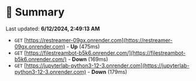 # 📖 Summary
Last updated: **6/12/2024, 2:49:13 AM**

- `GET` [https://restreamer-09gx.onrender.com](https://restreamer-09gx.onrender.com) - **Up** (475ms)
- `GET` [https://filestreambot-b5k6.onrender.com/](https://filestreambot-b5k6.onrender.com/) - **Down** (169ms)
- `GET` [https://jupyterlab-python3-12-3.onrender.com](https://jupyterlab-python3-12-3.onrender.com) - **Down** (179ms)
